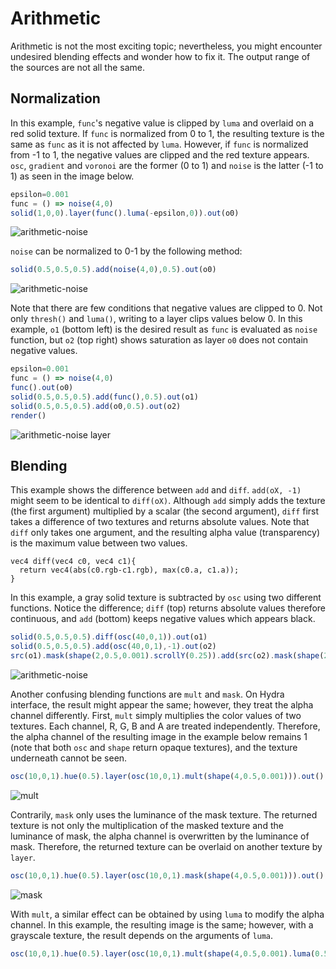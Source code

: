 Arithmetic
========

Arithmetic is not the most exciting topic; nevertheless, you might encounter undesired blending effects and wonder how to fix it. The output range of the sources are not all the same.

Normalization
--------

In this example, `func`'s negative value is clipped by `luma` and overlaid on a red solid texture. If `func` is normalized from 0 to 1, the resulting texture is the same as `func` as it is not affected by `luma`. However, if `func` is normalized from -1 to 1, the negative values are clipped and the red texture appears. `osc`, `gradient` and `voronoi` are the former (0 to 1) and `noise` is the latter (-1 to 1) as seen in the image below.

```javascript
epsilon=0.001
func = () => noise(4,0)
solid(1,0,0).layer(func().luma(-epsilon,0)).out(o0)
```

![arithmetic-noise](images/arithmeticnoise.png)

`noise` can be normalized to 0-1 by the following method:

```javascript
solid(0.5,0.5,0.5).add(noise(4,0),0.5).out(o0)
```

![arithmetic-noise](images/arithmeticnormalnoise.png)

Note that there are few conditions that negative values are clipped to 0. Not only `thresh()` and `luma()`, writing to a layer clips values below 0. In this example, `o1` (bottom left) is the desired result as `func` is evaluated as `noise` function, but `o2` (top right) shows saturation as layer `o0` does not contain negative values.

```javascript
epsilon=0.001
func = () => noise(4,0)
func().out(o0)
solid(0.5,0.5,0.5).add(func(),0.5).out(o1)
solid(0.5,0.5,0.5).add(o0,0.5).out(o2)
render()
```

![arithmetic-noise layer](images/arithmeticnormalnoiselayer.png)

Blending
--------

This example shows the difference between `add` and `diff`. `add(oX, -1)` might seem to be identical to `diff(oX)`. Although `add` simply adds the texture (the first argument) multiplied by a scalar (the second argument), `diff` first takes a difference of two textures and returns absolute values. Note that `diff` only takes one argument, and the resulting alpha value (transparency) is the maximum value between two values.

```clike
vec4 diff(vec4 c0, vec4 c1){
  return vec4(abs(c0.rgb-c1.rgb), max(c0.a, c1.a));
}
```

In this example, a gray solid texture is subtracted by `osc` using two different functions. Notice the difference; `diff` (top) returns absolute values therefore continuous, and `add` (bottom) keeps negative values which appears black.

```javascript
solid(0.5,0.5,0.5).diff(osc(40,0,1)).out(o1)
solid(0.5,0.5,0.5).add(osc(40,0,1),-1).out(o2)
src(o1).mask(shape(2,0.5,0.001).scrollY(0.25)).add(src(o2).mask(shape(2,0.5,0.001).scrollY(-0.25)), 1).out(o0)
```

![arithmetic-noise](images/arithmeticadd.png)

Another confusing blending functions are `mult` and `mask`. On Hydra interface, the result might appear the same; however, they treat the alpha channel differently. First, `mult` simply multiplies the color values of two textures. Each channel, R, G, B and A are treated independently. Therefore, the alpha channel of the resulting image in the example below remains 1 (note that both `osc` and `shape` return opaque textures), and the texture underneath cannot be seen.

```javascript
osc(10,0,1).hue(0.5).layer(osc(10,0,1).mult(shape(4,0.5,0.001))).out()
```

![mult](images/arithmeticmult.png)

Contrarily, `mask` only uses the luminance of the mask texture. The returned texture is not only the multiplication of the masked texture and the luminance of mask, the alpha channel is overwritten by the luminance of mask. Therefore, the returned texture can be overlaid on another texture by `layer`.

```javascript
osc(10,0,1).hue(0.5).layer(osc(10,0,1).mask(shape(4,0.5,0.001))).out()
```

![mask](images/arithmeticmask.png)

With `mult`, a similar effect can be obtained by using `luma` to modify the alpha channel. In this example, the resulting image is the same; however, with a grayscale texture, the result depends on the arguments of `luma`.

```javascript
osc(10,0,1).hue(0.5).layer(osc(10,0,1).mult(shape(4,0.5,0.001).luma(0.5,0.001))).out()
```

